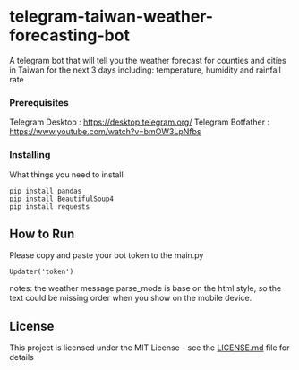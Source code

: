# telegram-taiwan-weather-forecasting-bot

A telegram bot that will tell you the weather forecast for counties and cities in Taiwan for the next 3 days including: temperature, humidity and rainfall rate

### Prerequisites

Telegram Desktop : https://desktop.telegram.org/
Telegram Botfather : https://www.youtube.com/watch?v=bmOW3LpNfbs

### Installing

What things you need to install

```
pip install pandas
pip install BeautifulSoup4
pip install requests
```

## How to Run

Please copy and paste your bot token to the main.py 
```
Updater('token') 
```

notes: the weather message parse_mode is base on the html style, so the text could be missing order when you show on the mobile device.

## License

This project is licensed under the MIT License - see the [LICENSE.md](LICENSE.md) file for details
